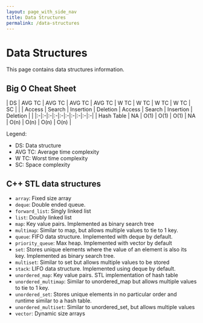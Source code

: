 ```yaml
---
layout: page_with_side_nav
title: Data Structures
permalink: /data-structures
---
```


# Data Structures
This page contains data structures information. 

## Big O Cheat Sheet

| DS | AVG TC | AVG TC | AVG TC | AVG TC | W TC | W TC | W TC | W TC | SC |
|    | Access | Search | Insertion | Deletion | Access | Search | Insertion | Deletion | |
|:-|:-|:-|:-|:-|:-|:-|:-|:-|:-|
| Hash Table | NA | O(1) | O(1) | O(1) | NA | O(n) | O(n) | O(n) | O(n) |

Legend:
- DS: Data structure
- AVG TC: Average time complexity
- W TC: Worst time complexity
- SC: Space complexity

## C++ STL data structures
- `array`: Fixed size array
- `deque`: Double ended queue.
- `forward_list`: Singly linked list
- `list`: Doubly linked list
- `map`: Key value pairs. Implemented as binary search tree
- `multimap`: Similar to map, but allows multiple values to tie to 1 key. 
- `queue`: FIFO data structure. Implemented with deque by default.
- `priority_queue`: Max heap. Implemented with vector by default
- `set`: Stores unique elements where the value of an element is also its key. Implemented as binary search tree.
- `multiset`: Similar to set but allows multiple values to be stored
- `stack`: LIFO data structure. Implemented using deque by default.
- `unordered_map`: Key value pairs. STL implementation of hash table
- `unordered_multimap`: Similar to unordered_map but allows multiple values to tie to 1 key.
- `unordered_set`: Stores unique elements in no particular order and runtime similar to a hash table.
- `unordered_multiset`: Similar to unordered_set, but allows multiple values
- `vector`: Dynamic size arrays